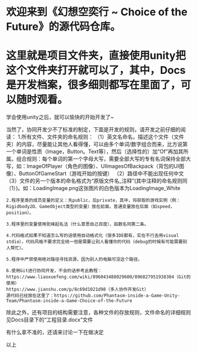 ﻿# 欢迎来到《幻想空奕行 ~ Choice of the Future》的源代码仓库。

# 这里就是项目文件夹，直接使用unity把这个文件夹打开就可以了，其中，Docs是开发档案，很多细则都写在里面了，可以随时观看。

学会使用unity之后，就可以愉快的开始开发了~

当然了，协同开发少不了标准的制定，下面是开发的规则，请开发之前仔细的阅读：
	1.所有文件、文件夹的命名规则：
	（1）英文名命名，描述这个文件（文件夹）的内容，尽量能让其他人看得懂，可以由多个单词/数字组合而来，比方说第一个单词是性质（Image，Button。Text等），然后（选择性的）加“Of”再加其所属。组合规则：每个单词的第一个字母大写，需要全部大写的专有名词保持全部大写，如：ImageOfPlayer（角色的图像）、UIImagesOfBackpack（背包的UI图像）、ButtonOfGameStart（游戏开始的按键）
	（2）路径中不能出现任何中文
	（3）文件的另一个版本的命名格式为“原版文件名_注释”(其中注释的命名规则同（1）)。如：LoadingImage.png这张图片的白色版本为LoadingImage_White

	2.程序里类的成员变量的定义：先public，后private，其中，将获取的游戏实例（例：Rigidbody2D、GameObject类型的变量）放在前面，普通变量放在后面（如speed，position）。

	3.程序里的变量使用驼峰起名法（什么意思自己百度），函数名同第二条。

	4.代码格式如果不知道怎么写的话使用自动格式化（很多IDE都有，实在不行去用visual stdio），代码风格不要求完全统一但是需要让别人看懂你的代码（debug的时候有可能需要别人帮忙）。

	5.程序中严禁使用绝对路径寻找资源，因为别人的电脑可没这个路径。

	6.使用Git进行协同开发，不会的话参考此教程：
	https://www.liaoxuefeng.com/wiki/896043488029600/896827951938304（Git的使用）
	https://www.jianshu.com/p/8c69d1021d98（多人协作开发Git）
	源代码已经放在这里了：https://github.com/Phantasm-inside-a-Game-Unity-Team/Phantasm-inside-a-Game-Choice-of-the-Future

除此之外，还有项目的结构需要注意，各种文件的存放规则，文件命名的详细规则见Docs目录下的“工程目录.docx”文件

有什么拿不准的，还请来讨论一下在做决定

以上